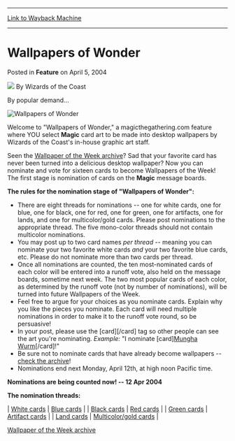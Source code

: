 
---
[Link to Wayback Machine](https://web.archive.org/web/20220629201403/https://magic.wizards.com/en/articles/archive/feature/wallpapers-wonder-2004-04-05)

[_metadata_:wayback_url]:- "https://magic.wizards.com/en/articles/archive/feature/wallpapers-wonder-2004-04-05"
[_metadata_:wayback_raw_url]:- "https://web.archive.org/web/20220629201403id_/https://magic.wizards.com/en/articles/archive/feature/wallpapers-wonder-2004-04-05"
[_metadata_:wayback_capture_timestamp]:- "2022-06-29 20:14:03+00:00"
[_metadata_:description]:- "By popular demand... Welcome to `Wallpapers of Wonder,` a magicthegathering.com feature where YOU select Magic card art to be made into desktop wallpapers by Wizards of the Coast's in-house graphic art staff. Seen the Wallpaper of the Week archive? Sad that your favorite card has never been turned into a delicious desktop wallpaper? Now you can nominate and vote for sixteen"
[_metadata_:generator]:- "Drupal 7 (http://drupal.org)"
---


Wallpapers of Wonder
====================



 Posted in **Feature**
 on April 5, 2004 






![](https://media.magic.wizards.com/styles/auth_small/public/images/person/wizards_author.jpg)
By Wizards of the Coast












By popular demand...


![Wallpapers of Wonder](https://media.magic.wizards.com/image_legacy_migration/magic/images/console/icon_wallpapersofwonder.jpg)


Welcome to "Wallpapers of Wonder," a magicthegathering.com feature where YOU select **Magic** card art to be made into desktop wallpapers by Wizards of the Coast's in-house graphic art staff.


Seen the [Wallpaper of the Week archive](http://archive.wizards.com/default.asp?x=mtgcom/wpotwarchive)? Sad that your favorite card has never been turned into a delicious desktop wallpaper? Now you can nominate and vote for sixteen cards to become Wallpapers of the Week! The first stage is nomination of cards on the **Magic** message boards.


**The rules for the nomination stage of "Wallpapers of Wonder":**
* There are eight threads for nominations -- one for white cards, one for blue, one for black, one for red, one for green, one for artifacts, one for lands, and one for multicolor/gold cards. Please post nominations to the appropriate thread. The five mono-color threads should not contain multicolor nominations.
* You may post up to two card names *per thread* -- meaning you can nominate your two favorite white cards *and* your two favorite blue cards, etc. Please do not nominate more than two cards per thread.
* Once all nominations are counted, the ten most-nominated cards of each color will be entered into a runoff vote, also held on the message boards, sometime next week. The two most popular cards of each color, as determined by the runoff vote (not by number of nominations), will be turned into future Wallpapers of the Week.
* Feel free to argue for your choices as you nominate cards. Explain why you like the pieces you nominate. Each card will need multiple nominations in order to make it to the runoff vote round, so be persuasive!
* In your post, please use the [card][/card] tag so other people can see the art you're nominating. *Example:* "I nominate [card][Mungha Wurm](https://gatherer.wizards.com/Pages/Card/Details.aspx?name=Mungha+Wurm)[/card]!"
* Be sure not to nominate cards that have already become wallpapers -- [check the archive](http://archive.wizards.com/default.asp?x=mtgcom/wpotwarchive)!
* Nominations end next Monday, April 12th, at high noon Pacific time.

**Nominations are being counted now! -- 12 Apr 2004**


**The nomination threads:**




| [White cards](http://boards1.wizards.com/showthread.php?s=&threadid=214978) | [Blue cards](http://boards1.wizards.com/showthread.php?s=&threadid=214979) |
| [Black cards](http://boards1.wizards.com/showthread.php?s=&threadid=214981) | [Red cards](http://boards1.wizards.com/showthread.php?s=&threadid=214984) |
| [Green cards](http://boards1.wizards.com/showthread.php?s=&threadid=214986) | [Artifact cards](http://boards1.wizards.com/showthread.php?s=&threadid=214987) |
| [Land cards](http://boards1.wizards.com/showthread.php?s=&threadid=214988) | [Multicolor/gold cards](http://boards1.wizards.com/showthread.php?s=&threadid=214989) |

[Wallpaper of the Week archive](http://archive.wizards.com/default.asp?x=mtgcom/wpotwarchive)






